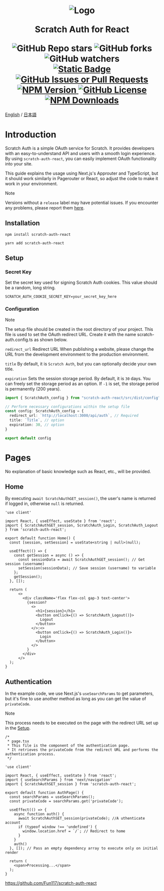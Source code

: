 <h1 align="center">
  <img alt="Logo" src="https://github.com/Fun117/scratch-auth-react/blob/main/public/scratchauth_100x100.png" />

  Scratch Auth for React
  <div align="center">
    <img alt="GitHub Repo stars" src="https://img.shields.io/github/stars/fun117/scratch-auth-react?&style=social">
    <img alt="GitHub forks" src="https://img.shields.io/github/forks/fun117/scratch-auth-react?&style=social">
    <img alt="GitHub watchers" src="https://img.shields.io/github/watchers/fun117/scratch-auth-react?&style=social">
  </div>
  <div align="center">
    <a href="https://zenn.dev/fun117/articles/3ff97f8952a44f">
      <img alt="Static Badge" src="https://img.shields.io/badge/Zenn-article?style=flat-square&color=blue">
    </a>
    <a href="https://github.com/Fun117/scratch-auth-react/issues">
      <img alt="GitHub Issues or Pull Requests" src="https://img.shields.io/github/issues/fun117/scratch-auth-react?&style=flat-square">
    </a>
    <a href="https://www.npmjs.com/package/scratch-auth-react?activeTab=versions">
      <img alt="NPM Version" src="https://img.shields.io/npm/v/scratch-auth-react?style=flat-square">
    </a>
    <a href="https://github.com/Fun117/scratch-auth-react/blob/main/LICENSE.txt">
      <img alt="GitHub License" src="https://img.shields.io/github/license/fun117/scratch-auth-react?&style=flat-square">
    </a>
    <a href="https://www.npmjs.com/package/scratch-auth-react">
      <img alt="NPM Downloads" src="https://img.shields.io/npm/d18m/scratch-auth-react?&style=flat-square">
    </a>
  </div>
</h1>

[English](https://github.com/fun117/scratch-auth-react/blob/main/README.md) / [日本語](https://github.com/fun117/scratch-auth-react/blob/main/README/ja.md)

# Introduction
Scratch Auth is a simple OAuth service for Scratch. It provides developers with an easy-to-understand API and users with a smooth login experience. By using `scratch-auth-react`, you can easily implement OAuth functionality into your site.

This guide explains the usage using Next.js's Approuter and TypeScript, but it should work similarly in Pagerouter or React, so adjust the code to make it work in your environment.

> [!NOTE]
> Versions without a `release` label may have potential issues. If you encounter any problems, please report them [here](https://github.com/Fun117/scratch-auth-react/issues).

## Installation
```bash:npm
npm install scratch-auth-react
```
```bash:yarn
yarn add scratch-auth-react
```

## Setup

### Secret Key

Set the secret key used for signing Scratch Auth cookies. This value should be a random, long string. 

```.env:.env.local
SCRATCH_AUTH_COOKIE_SECRET_KEY=your_secret_key_here
```

### Configuration
> [!NOTE]
> The setup file should be created in the root directory of your project. This file is used to set the OAuth redirect URL. Create it with the name scratch-auth.config.ts as shown below.

`redirect_url` Redirect URL
When publishing a website, please change the URL from the development environment to the production environment.

`title` By default, it is `Scratch Auth`, but you can optionally decide your own title.

`expiration` Sets the session storage period. By default, it is `30` days. You can freely set the storage period as an option. If `-1` is set, the storage period is permanently (200 years).

```ts:scratch-auth.config.ts
import { ScratchAuth_config } from "scratch-auth-react/src/dist/config"

// Perform necessary configurations within the setup file
const config: ScratchAuth_config = {
  redirect_url: `http://localhost:3000/api/auth`, // Required
  title: `Title`, // option
  expiration: 30, // option
}

export default config
```

# Pages

No explanation of basic knowledge such as React, etc., will be provided.

## Home

By executing `await ScratchAuthGET_session()`, the user's name is returned if logged in, otherwise `null` is returned.

```tsx:src/app/page.tsx
'use client'

import React, { useEffect, useState } from 'react';
import { ScratchAuthGET_session, ScratchAuth_Login, ScratchAuth_Logout } from 'scratch-auth-react';

export default function Home() {
  const [session, setSession] = useState<string | null>(null);

  useEffect(() => {
    const getSession = async () => {
      const sessionData = await ScratchAuthGET_session(); // Get session (username)
      setSession(sessionData); // Save session (username) to variable
    };
    getSession();
  }, []);

  return (
      <>
        <div className='flex flex-col gap-3 text-center'>
          {session?
            <>
              <h1>{session}</h1>
              <button onClick={() => ScratchAuth_Logout()}>
                Logout
              </button>
            </>:<>
              <button onClick={() => ScratchAuth_Login()}>
                Login
              </button> 
            </>
          }
        </div>
      </>
  );
}
```

## Authentication

In the example code, we use Next.js's `useSearchParams` to get parameters, but it's fine to use another method as long as you can get the value of `privateCode`.

> [!NOTE]
> This process needs to be executed on the page with the redirect URL set up in the [Setup](#setup).

```tsx:src/app/api/auth/page.tsx
/*
 * page.tsx
 * This file is the component of the authentication page.
 * It retrieves the privateCode from the redirect URL and performs the authentication process.
 */

'use client'

import React, { useEffect, useState } from 'react';
import { useSearchParams } from 'next/navigation'
import { ScratchAuthSET_session } from 'scratch-auth-react';

export default function AuthPage() {
  const searchParams = useSearchParams();
  const privateCode = searchParams.get('privateCode');

  useEffect(() => {
    async function auth() {
      await ScratchAuthSET_session(privateCode); //A uthenticate account
      if (typeof window !== 'undefined') {
        window.location.href = `/`; // Redirect to home
      }
    }
    auth()
  }, []); // Pass an empty dependency array to execute only on initial render

  return (
    <span>Processing...</span>
  );
}
```

https://github.com/Fun117/scratch-auth-react
